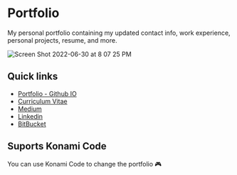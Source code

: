 # Portfolio

My personal portfolio containing my updated contact info, work experience, personal projects, resume, and more.

![Screen Shot 2022-06-30 at 8 07 25 PM](https://user-images.githubusercontent.com/4305837/176815796-1cb0017a-817c-49bf-8e0d-e80de0d7bac8.png)

## Quick links

- [Portfolio - Github IO](http://gabrielqueiroz.github.io/)
- [Curriculum Vitae](http://gabrielqueiroz.github.io/curriculum-en.pdf)
- [Medium](https://medium.com/@gabrielqueiroz)
- [Linkedin](https://www.linkedin.com/in/gabrielfatec)
- [BitBucket](https://bitbucket.org/gabrielqueiroz/)

## Suports Konami Code

You can use Konami Code to change the portfolio 🎮